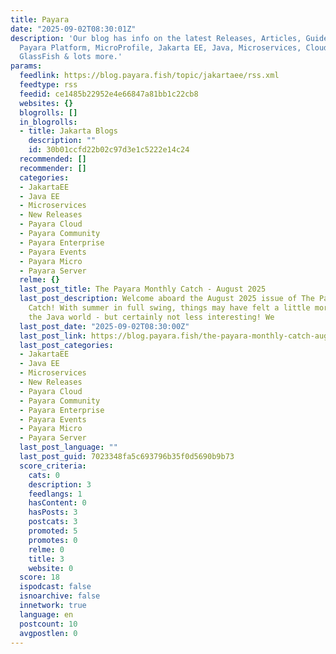 ```yaml
---
title: Payara
date: "2025-09-02T08:30:01Z"
description: 'Our blog has info on the latest Releases, Articles, Guides & News. Covering:
  Payara Platform, MicroProfile, Jakarta EE, Java, Microservices, Cloud, Security,
  GlassFish & lots more.'
params:
  feedlink: https://blog.payara.fish/topic/jakartaee/rss.xml
  feedtype: rss
  feedid: ce1485b22952e4e66847a81bb1c22cb8
  websites: {}
  blogrolls: []
  in_blogrolls:
  - title: Jakarta Blogs
    description: ""
    id: 30b01ccfd22b02c97d3e1c5222e14c24
  recommended: []
  recommender: []
  categories:
  - JakartaEE
  - Java EE
  - Microservices
  - New Releases
  - Payara Cloud
  - Payara Community
  - Payara Enterprise
  - Payara Events
  - Payara Micro
  - Payara Server
  relme: {}
  last_post_title: The Payara Monthly Catch - August 2025
  last_post_description: Welcome aboard the August 2025 issue of The Payara Monthly
    Catch! With summer in full swing, things may have felt a little more quiet across
    the Java world - but certainly not less interesting! We
  last_post_date: "2025-09-02T08:30:00Z"
  last_post_link: https://blog.payara.fish/the-payara-monthly-catch-august-2025
  last_post_categories:
  - JakartaEE
  - Java EE
  - Microservices
  - New Releases
  - Payara Cloud
  - Payara Community
  - Payara Enterprise
  - Payara Events
  - Payara Micro
  - Payara Server
  last_post_language: ""
  last_post_guid: 7023348fa5c693796b35f0d5690b9b73
  score_criteria:
    cats: 0
    description: 3
    feedlangs: 1
    hasContent: 0
    hasPosts: 3
    postcats: 3
    promoted: 5
    promotes: 0
    relme: 0
    title: 3
    website: 0
  score: 18
  ispodcast: false
  isnoarchive: false
  innetwork: true
  language: en
  postcount: 10
  avgpostlen: 0
---
```


